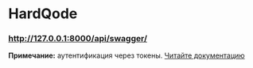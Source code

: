 # HardQode

### http://127.0.0.1:8000/api/swagger/
**Примечание:** аутентификация через токены. [Читайте документацию](https://www.django-rest-framework.org/api-guideauthentication/)
